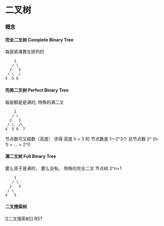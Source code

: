 # 二叉树
### 概念

#### 完全二叉树  Complete Binary Tree
每层紧凑靠左排列的
```
    1
   / \
  2   3
 / \  /
4  5 6  
```
#### 完美二叉树 Perfect Binary Tree
每层都是是满的, 特殊的满二叉
```
    1
   / \
  2   3
 / \  /\
4  5 6  7
```
节点数可又层数（高度） 求得
高度 h = 3 的 节点数是 1～2^3个
总节点数 2^ (h-1) + ... + 2^0

#### 满二叉树 Full Binary Tree
要么孩子是满的， 要么没有。 特殊的完全二叉
节点树 2^n+1
```
    1
   / \
  2   3
 / \  
4   5 
```

#### 二叉搜索树
[[二叉搜索树]] BST

